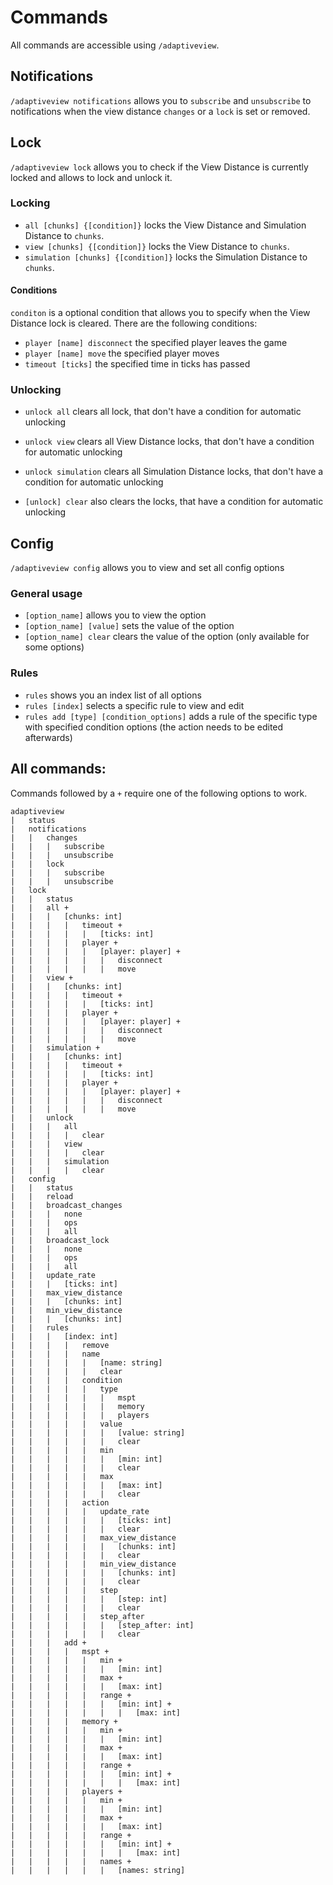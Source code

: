 # Commands

All commands are accessible using `/adaptiveview`.

## Notifications

`/adaptiveview notifications` allows you to `subscribe` and `unsubscribe` to notifications when the view distance `changes` or a `lock` is set or removed.

## Lock

`/adaptiveview lock` allows you to check if the View Distance is currently locked and allows to lock and unlock it.

### Locking
- `all [chunks] {[condition]}` locks the View Distance and Simulation Distance to `chunks`.
- `view [chunks] {[condition]}` locks the View Distance to `chunks`.
- `simulation [chunks] {[condition]}` locks the Simulation Distance to `chunks`.

#### Conditions
`conditon` is a optional condition that allows you to specify when the View Distance lock is cleared. There are the following conditions:

  - `player [name] disconnect` the specified player leaves the game
  - `player [name] move` the specified player moves
  - `timeout [ticks]` the specified time in ticks has passed

### Unlocking

- `unlock all` clears all lock, that don't have a condition for automatic unlocking
- `unlock view` clears all View Distance locks, that don't have a condition for automatic unlocking
- `unlock simulation` clears all Simulation Distance locks, that don't have a condition for automatic unlocking

- `[unlock] clear` also clears the locks, that have a condition for automatic unlocking

## Config

`/adaptiveview config` allows you to view and set all config options

### General usage

- `[option_name]` allows you to view the option
- `[option_name] [value]` sets the value of the option
- `[option_name] clear` clears the value of the option (only available for some options)

### Rules
- `rules` shows you an index list of all options
- `rules [index]` selects a specific rule to view and edit
- `rules add [type] [condition_options]` adds a rule of the specific type with specified condition options (the action needs to be edited afterwards)

## All commands:

Commands followed by a `+` require one of the following options to work.

```
adaptiveview
|   status
|   notifications
|   |   changes
|   |   |   subscribe
|   |   |   unsubscribe
|   |   lock
|   |   |   subscribe
|   |   |   unsubscribe
|   lock
|   |   status
|   |   all +
|   |   |   [chunks: int]
|   |   |   |   timeout +
|   |   |   |   |   [ticks: int]
|   |   |   |   player +
|   |   |   |   |   [player: player] +
|   |   |   |   |   |   disconnect
|   |   |   |   |   |   move
|   |   view +
|   |   |   [chunks: int]
|   |   |   |   timeout +
|   |   |   |   |   [ticks: int]
|   |   |   |   player +
|   |   |   |   |   [player: player] +
|   |   |   |   |   |   disconnect
|   |   |   |   |   |   move
|   |   simulation +
|   |   |   [chunks: int]
|   |   |   |   timeout +
|   |   |   |   |   [ticks: int]
|   |   |   |   player +
|   |   |   |   |   [player: player] +
|   |   |   |   |   |   disconnect
|   |   |   |   |   |   move
|   |   unlock
|   |   |   all
|   |   |   |   clear
|   |   |   view
|   |   |   |   clear
|   |   |   simulation
|   |   |   |   clear
|   config
|   |   status
|   |   reload
|   |   broadcast_changes
|   |   |   none
|   |   |   ops
|   |   |   all
|   |   broadcast_lock
|   |   |   none
|   |   |   ops
|   |   |   all
|   |   update_rate
|   |   |   [ticks: int]
|   |   max_view_distance
|   |   |   [chunks: int]
|   |   min_view_distance
|   |   |   [chunks: int]
|   |   rules
|   |   |   [index: int]
|   |   |   |   remove
|   |   |   |   name
|   |   |   |   |   [name: string]
|   |   |   |   |   clear
|   |   |   |   condition
|   |   |   |   |   type
|   |   |   |   |   |   mspt
|   |   |   |   |   |   memory
|   |   |   |   |   |   players
|   |   |   |   |   value
|   |   |   |   |   |   [value: string]
|   |   |   |   |   |   clear
|   |   |   |   |   min
|   |   |   |   |   |   [min: int]
|   |   |   |   |   |   clear
|   |   |   |   |   max
|   |   |   |   |   |   [max: int]
|   |   |   |   |   |   clear
|   |   |   |   action
|   |   |   |   |   update_rate
|   |   |   |   |   |   [ticks: int]
|   |   |   |   |   |   clear
|   |   |   |   |   max_view_distance
|   |   |   |   |   |   [chunks: int]
|   |   |   |   |   |   clear
|   |   |   |   |   min_view_distance
|   |   |   |   |   |   [chunks: int]
|   |   |   |   |   |   clear
|   |   |   |   |   step
|   |   |   |   |   |   [step: int]
|   |   |   |   |   |   clear
|   |   |   |   |   step_after
|   |   |   |   |   |   [step_after: int]
|   |   |   |   |   |   clear
|   |   |   add +
|   |   |   |   mspt +
|   |   |   |   |   min +
|   |   |   |   |   |   [min: int]
|   |   |   |   |   max + 
|   |   |   |   |   |   [max: int]
|   |   |   |   |   range +
|   |   |   |   |   |   [min: int] +
|   |   |   |   |   |   |   [max: int]
|   |   |   |   memory +
|   |   |   |   |   min +
|   |   |   |   |   |   [min: int]
|   |   |   |   |   max + 
|   |   |   |   |   |   [max: int]
|   |   |   |   |   range +
|   |   |   |   |   |   [min: int] +
|   |   |   |   |   |   |   [max: int]
|   |   |   |   players +
|   |   |   |   |   min +
|   |   |   |   |   |   [min: int]
|   |   |   |   |   max + 
|   |   |   |   |   |   [max: int]
|   |   |   |   |   range +
|   |   |   |   |   |   [min: int] +
|   |   |   |   |   |   |   [max: int]
|   |   |   |   |   names +
|   |   |   |   |   |   [names: string]
```
